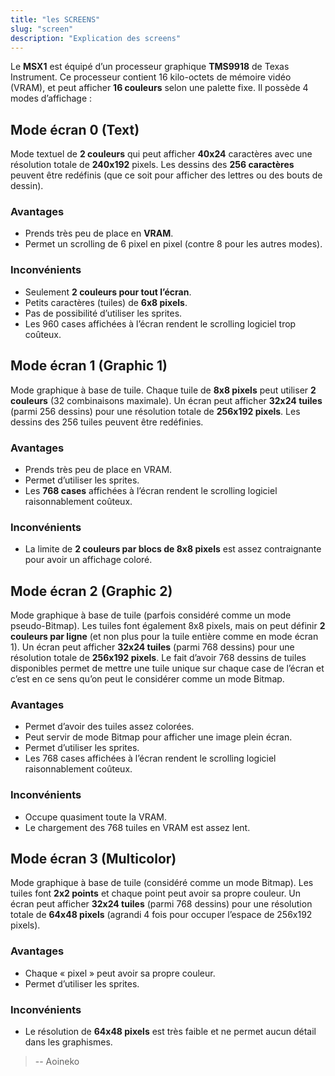 ```yaml
---
title: "les SCREENS"
slug: "screen"
description: "Explication des screens"
---
```


Le **MSX1** est équipé d’un processeur graphique **TMS9918** de Texas Instrument. Ce processeur contient
16 kilo-octets de mémoire vidéo (VRAM), et peut afficher **16 couleurs** selon une palette fixe. Il
possède 4 modes d’affichage :

## Mode écran 0 (Text)

Mode textuel de **2 couleurs** qui peut afficher **40x24** caractères avec une résolution totale de **240x192**
pixels. Les dessins des **256 caractères** peuvent être redéfinis (que ce soit pour afficher des lettres ou des
bouts de dessin).

### Avantages
- Prends très peu de place en **VRAM**.
- Permet un scrolling de 6 pixel en pixel (contre 8 pour les autres modes).

### Inconvénients
- Seulement **2 couleurs pour tout l’écran**.
- Petits caractères (tuiles) de **6x8 pixels**.
- Pas de possibilité d’utiliser les sprites.
- Les 960 cases affichées à l’écran rendent le scrolling logiciel trop coûteux.

## Mode écran 1 (Graphic 1)

Mode graphique à base de tuile. Chaque tuile de **8x8 pixels** peut utiliser **2 couleurs** (32 combinaisons
maximale). Un écran peut afficher **32x24 tuiles** (parmi 256 dessins) pour une résolution totale de
**256x192 pixels**. Les dessins des 256 tuiles peuvent être redéfinies.

### Avantages
- Prends très peu de place en VRAM.
- Permet d’utiliser les sprites.
- Les **768 cases** affichées à l’écran rendent le scrolling logiciel raisonnablement coûteux.


### Inconvénients
- La limite de **2 couleurs par blocs de 8x8 pixels** est assez contraignante pour avoir un affichage
coloré.

## Mode écran 2 (Graphic 2)

Mode graphique à base de tuile (parfois considéré comme un mode pseudo-Bitmap). 
Les tuiles font également 8x8 pixels, mais on peut définir **2 couleurs par ligne** (et non plus pour la tuile entière comme
en mode écran 1). Un écran peut afficher **32x24 tuiles** (parmi 768 dessins) pour une résolution totale de
**256x192 pixels**. 
Le fait d’avoir 768 dessins de tuiles disponibles permet de mettre une tuile unique sur
chaque case de l’écran et c’est en ce sens qu’on peut le considérer comme un mode Bitmap.

### Avantages
- Permet d’avoir des tuiles assez colorées.
- Peut servir de mode Bitmap pour afficher une image plein écran.
- Permet d’utiliser les sprites.
- Les 768 cases affichées à l’écran rendent le scrolling logiciel raisonnablement coûteux.

### Inconvénients
- Occupe quasiment toute la VRAM.
- Le chargement des 768 tuiles en VRAM est assez lent.

## Mode écran 3 (Multicolor)

Mode graphique à base de tuile (considéré comme un mode Bitmap). Les tuiles font **2x2 points** et
chaque point peut avoir sa propre couleur. Un écran peut afficher **32x24 tuiles** (parmi 768 dessins) pour
une résolution totale de **64x48 pixels** (agrandi 4 fois pour occuper l’espace de 256x192 pixels).

### Avantages
- Chaque « pixel » peut avoir sa propre couleur.
- Permet d’utiliser les sprites.


### Inconvénients
- Le résolution de **64x48 pixels** est très faible et ne permet aucun détail dans les graphismes.

> -- Aoineko
